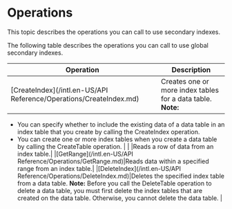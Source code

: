 # Operations

This topic describes the operations you can call to use secondary indexes.

The following table describes the operations you can call to use global secondary indexes.

|Operation|Description|
|---------|-----------|
|[CreateIndex](/intl.en-US/API Reference/Operations/CreateIndex.md)|Creates one or more index tables for a data table. **Note:**

-   You can specify whether to include the existing data of a data table in an index table that you create by calling the CreateIndex operation.
-   You can create one or more index tables when you create a data table by calling the CreateTable operation. |
| |Reads a row of data from an index table.|
|[GetRange](/intl.en-US/API Reference/Operations/GetRange.md)|Reads data within a specified range from an index table.|
|[DeleteIndex](/intl.en-US/API Reference/Operations/DeleteIndex.md)|Deletes the specified index table from a data table. **Note:** Before you call the DeleteTable operation to delete a data table, you must first delete the index tables that are created on the data table. Otherwise, you cannot delete the data table. |

